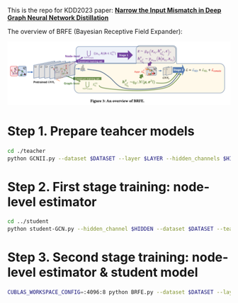 This is the repo for KDD2023 paper: [**Narrow the Input Mismatch in Deep Graph Neural Network Distillation**](https://kdd.org/kdd2023/)

The overview of BRFE (Bayesian Receptive Field Expander): 

![](./figures/overview_for_code.png)


# Step 1. Prepare teahcer models

```bash
cd ./teacher
python GCNII.py --dataset $DATASET --layer $LAYER --hidden_channels $HIDDEN --theta $THETA --dropout $DROPOUT --save_teacher
```

# Step 2. First stage training: node-level estimator

```bash
cd ../student
python student-GCN.py --hidden_channel $HIDDEN --dataset $DATASET --teacher_name $TEACHER
```



# Step 3. Second stage training: node-level estimator & student model

```bash
CUBLAS_WORKSPACE_CONFIG=:4096:8 python BRFE.py --dataset $DATASET --layer $LAYER  --nx_num $NUM [--n_input] --n_cvae $CVAE [--g_input] --near_hop $HOP [--g_opti] [--g_init] -dl $DIM_LIST -hl $HIDDEN_DIM_LIST --plus $FUSE_TYPE --teacher_name $TEACHER --alpha $ALPHA
```
